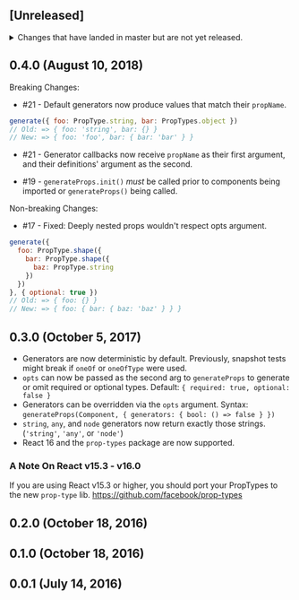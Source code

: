## [Unreleased]
<details>
  <summary>
    Changes that have landed in master but are not yet released.
  </summary>
</details>

## 0.4.0 (August 10, 2018)
Breaking Changes:

* #21 - Default generators now produce values that match their `propName`.
```js
generate({ foo: PropType.string, bar: PropTypes.object })
// Old: => { foo: 'string', bar: {} }
// New: => { foo: 'foo', bar: { bar: 'bar' } }
```

* #21 - Generator callbacks now receive `propName` as their first argument, and their definitions' argument as the second.

* #19 - `generateProps.init()` *must* be called prior to components being imported or `generateProps()` being called.

Non-breaking Changes:

* #17 - Fixed: Deeply nested props wouldn't respect opts argument.
```js
generate({
  foo: PropType.shape({
    bar: PropType.shape({
      baz: PropType.string
    })
  })
}, { optional: true })
// Old: => { foo: {} }
// New: => { foo: { bar: { baz: 'baz' } } }
```

## 0.3.0 (October 5, 2017)
* Generators are now deterministic by default. Previously, snapshot tests might break if `oneOf` or `oneOfType` were used.
* `opts` can now be passed as the second arg to `generateProps` to generate or omit required or optional types. Default: `{ required: true, optional: false }`
* Generators can be overridden via the `opts` argument. Syntax: `generateProps(Component, { generators: { bool: () => false } })`
* `string`, `any`, and `node` generators now return exactly those strings. (`'string'`, `'any'`, or `'node'`)
* React 16 and the `prop-types` package are now supported.

### A Note On React v15.3 - v16.0
If you are using React v15.3 or higher, you should port your PropTypes to the
new `prop-type` lib. https://github.com/facebook/prop-types

## 0.2.0 (October 18, 2016)
## 0.1.0 (October 18, 2016)
## 0.0.1 (July 14, 2016)
